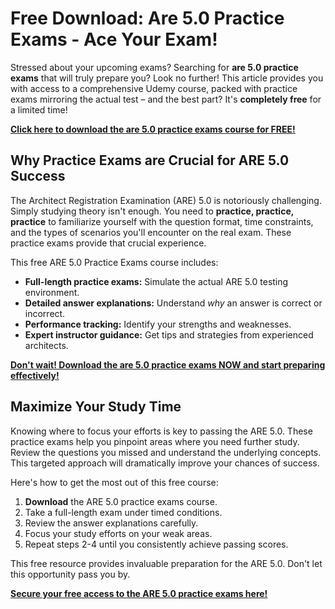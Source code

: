 # Free Download: Are 5.0 Practice Exams - Ace Your Exam!

Stressed about your upcoming exams? Searching for **are 5.0 practice exams** that will truly prepare you? Look no further! This article provides you with access to a comprehensive Udemy course, packed with practice exams mirroring the actual test – and the best part? It's **completely free** for a limited time!

[**Click here to download the are 5.0 practice exams course for FREE!**](https://udemywork.com/are-5-0-practice-exams)

## Why Practice Exams are Crucial for ARE 5.0 Success

The Architect Registration Examination (ARE) 5.0 is notoriously challenging. Simply studying theory isn't enough. You need to **practice, practice, practice** to familiarize yourself with the question format, time constraints, and the types of scenarios you'll encounter on the real exam. These practice exams provide that crucial experience.

This free ARE 5.0 Practice Exams course includes:

*   **Full-length practice exams:** Simulate the actual ARE 5.0 testing environment.
*   **Detailed answer explanations:** Understand *why* an answer is correct or incorrect.
*   **Performance tracking:** Identify your strengths and weaknesses.
*   **Expert instructor guidance:** Get tips and strategies from experienced architects.

[**Don't wait! Download the are 5.0 practice exams NOW and start preparing effectively!**](https://udemywork.com/are-5-0-practice-exams)

## Maximize Your Study Time

Knowing where to focus your efforts is key to passing the ARE 5.0. These practice exams help you pinpoint areas where you need further study. Review the questions you missed and understand the underlying concepts. This targeted approach will dramatically improve your chances of success.

Here's how to get the most out of this free course:

1.  **Download** the ARE 5.0 practice exams course.
2.  Take a full-length exam under timed conditions.
3.  Review the answer explanations carefully.
4.  Focus your study efforts on your weak areas.
5.  Repeat steps 2-4 until you consistently achieve passing scores.

This free resource provides invaluable preparation for the ARE 5.0. Don't let this opportunity pass you by.

**[Secure your free access to the ARE 5.0 practice exams here!](https://udemywork.com/are-5-0-practice-exams)**
